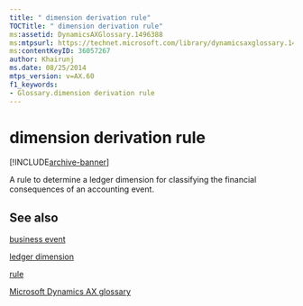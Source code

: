 ```yaml
---
title: " dimension derivation rule"
TOCTitle: " dimension derivation rule"
ms:assetid: DynamicsAXGlossary.1496388
ms:mtpsurl: https://technet.microsoft.com/library/dynamicsaxglossary.1496388(v=AX.60)
ms:contentKeyID: 36057267
author: Khairunj
ms.date: 08/25/2014
mtps_version: v=AX.60
f1_keywords:
- Glossary.dimension derivation rule
---
```


# dimension derivation rule


[!INCLUDE[archive-banner](includes/archive-banner.md)]

A rule to determine a ledger dimension for classifying the financial consequences of an accounting event.

## See also

[business event](business-event.md)

[ledger dimension](ledger-dimension.md)

[rule](rule.md)

[Microsoft Dynamics AX glossary](glossary/microsoft-dynamics-ax-glossary.md)

  


